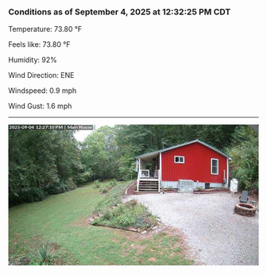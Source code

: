### Conditions as of September 4, 2025 at 12:32:25 PM CDT 

Temperature: 73.80 &deg;F

Feels like: 73.80 &deg;F

Humidity: 92%

Wind Direction: ENE

Windspeed: 0.9 mph

Wind Gust: 1.6 mph

---

<img src="./images/latest.jpeg"/>

